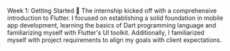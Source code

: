 Week 1: Getting Started 🚀
The internship kicked off with a comprehensive introduction to Flutter. I focused on establishing a solid foundation in mobile app development, learning the basics of Dart programming language and familiarizing myself with Flutter's UI toolkit. Additionally, I familiarized myself with project requirements to align my goals with client expectations.